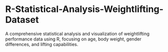 # R-Statistical-Analysis-Weightlifting-Dataset
A comprehensive statistical analysis and visualization of weightlifting performance data using R, focusing on age, body weight, gender differences, and lifting capabilities.
